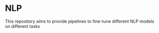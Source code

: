 # NLP

This repository aims to provide pipelines to fine-tune different NLP models on different tasks
